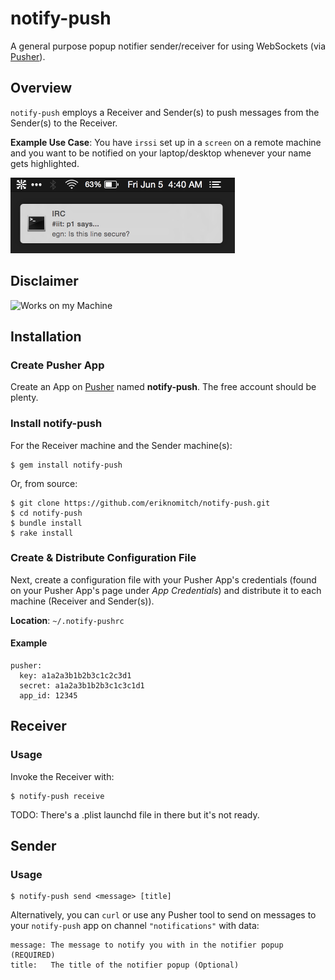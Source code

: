 # notify-push
A general purpose popup notifier sender/receiver for using WebSockets (via [Pusher](https://pusher.com)).

## Overview
`notify-push` employs a Receiver and Sender(s) to push messages from the Sender(s) to the Receiver.

**Example Use Case**:
You have `irssi` set up in a `screen` on a remote machine and you want to be notified on your laptop/desktop whenever your name gets highlighted.

<img src='images/doc/terminal-notifier.png' width='359' height='121' alt='IRC Example'/>

## Disclaimer

![Works on my Machine](http://serve.eriknomitch.com/images/works-on-my-machine.jpg "Works on my Machine")

## Installation

### Create Pusher App
Create an App on [Pusher](https://pusher.com) named **notify-push**.  The free account should be plenty.

### Install notify-push
For the Receiver machine and the Sender machine(s):

```Shell
$ gem install notify-push
```

Or, from source:
```Shell
$ git clone https://github.com/eriknomitch/notify-push.git
$ cd notify-push
$ bundle install
$ rake install
```

### Create & Distribute Configuration File
Next, create a configuration file with your Pusher App's credentials (found on your Pusher App's page under *App Credentials*) and distribute it to each machine (Receiver and Sender(s)).

**Location**: `~/.notify-pushrc`

#### Example

```YML
pusher:
  key: a1a2a3b1b2b3c1c2c3d1
  secret: a1a2a3b1b2b3c1c3c1d1
  app_id: 12345
```

## Receiver

### Usage
Invoke the Receiver with:

```Shell
$ notify-push receive
```

TODO: There's a .plist launchd file in there but it's not ready.

## Sender

### Usage

```Shell
$ notify-push send <message> [title]
```

Alternatively, you can `curl` or use any Pusher tool to send on messages to your `notify-push` app on channel `"notifications"` with data:

```
message: The message to notify you with in the notifier popup (REQUIRED)
title:   The title of the notifier popup (Optional)
```
